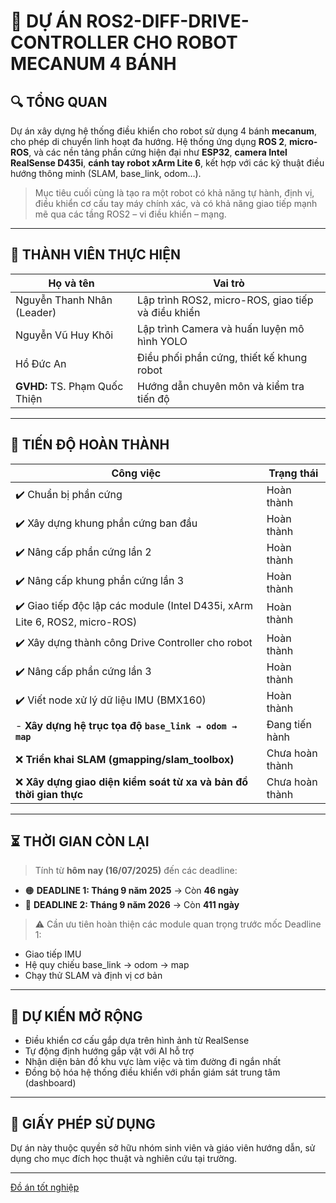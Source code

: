 # 🚀 DỰ ÁN ROS2-DIFF-DRIVE-CONTROLLER CHO ROBOT MECANUM 4 BÁNH

## 🔍 TỔNG QUAN

Dự án xây dựng hệ thống điều khiển cho robot sử dụng 4 bánh **mecanum**, cho phép di chuyển linh hoạt đa hướng. Hệ thống ứng dụng **ROS 2**, **micro-ROS**, và các nền tảng phần cứng hiện đại như **ESP32**, **camera Intel RealSense D435i**, **cánh tay robot xArm Lite 6**, kết hợp với các kỹ thuật điều hướng thông minh (SLAM, base_link, odom…).

> Mục tiêu cuối cùng là tạo ra một robot có khả năng tự hành, định vị, điều khiển cơ cấu tay máy chính xác, và có khả năng giao tiếp mạnh mẽ qua các tầng ROS2 – vi điều khiển – mạng.

---

## 👥 THÀNH VIÊN THỰC HIỆN

| Họ và tên             | Vai trò |
|-----------------------|---------|
| Nguyễn Thanh Nhân (Leader)     |  Lập trình ROS2, micro-ROS, giao tiếp và điều khiển |
| Nguyễn Vũ Huy Khôi    | Lập trình Camera và huấn luyện mô hình YOLO |
| Hồ Đức An             | Điều phối phần cứng, thiết kế khung robot|
| **GVHD:** TS. Phạm Quốc Thiện | Hướng dẫn chuyên môn và kiểm tra tiến độ |

---

## 📆 TIẾN ĐỘ HOÀN THÀNH

| Công việc                                                                 | Trạng thái       |
|---------------------------------------------------------------------------|------------------|
| ✔️ Chuẩn bị phần cứng                                                     | Hoàn thành       |
| ✔️ Xây dựng khung phần cứng ban đầu                                       | Hoàn thành       |
| ✔️ Nâng cấp phần cứng lần 2                                               | Hoàn thành       |
| ✔️ Nâng cấp khung phần cứng lần 3                                         | Hoàn thành       |
| ✔️ Giao tiếp độc lập các module (Intel D435i, xArm Lite 6, ROS2, micro-ROS) | Hoàn thành       |
| ✔️ Xây dựng thành công Drive Controller cho robot                         | Hoàn thành       |
| ✔️ Nâng cấp phần cứng lần 3                                           | Hoàn thành   |
| ✔️ Viết node xử lý dữ liệu IMU (BMX160)                              | Hoàn thành  |
| - **Xây dựng hệ trục tọa độ `base_link → odom → map`**                  | Đang tiến hành  |
| ❌ **Triển khai SLAM (gmapping/slam_toolbox)**                            | Chưa hoàn thành  |
| ❌ **Xây dựng giao diện kiểm soát từ xa và bản đồ thời gian thực**       | Chưa hoàn thành  |

---

## ⏳ THỜI GIAN CÒN LẠI

> Tính từ **hôm nay (16/07/2025)** đến các deadline:

- 🟠 **DEADLINE 1: Tháng 9 năm 2025** → Còn **46 ngày**  
- 🔴 **DEADLINE 2: Tháng 9 năm 2026** → Còn **411 ngày**

> ⚠️ Cần ưu tiên hoàn thiện các module quan trọng trước mốc Deadline 1:
- Giao tiếp IMU
- Hệ quy chiếu base_link → odom → map
- Chạy thử SLAM và định vị cơ bản

---

## 📁 DỰ KIẾN MỞ RỘNG

- Điều khiển cơ cấu gắp dựa trên hình ảnh từ RealSense
- Tự động định hướng gắp vật với AI hỗ trợ
- Nhận diện bản đồ khu vực làm việc và tìm đường đi ngắn nhất
- Đồng bộ hóa hệ thống điều khiển với phần giám sát trung tâm (dashboard)

---

## 📜 GIẤY PHÉP SỬ DỤNG

Dự án này thuộc quyền sở hữu nhóm sinh viên và giáo viên hướng dẫn, sử dụng cho mục đích học thuật và nghiên cứu tại trường.

---


<script>(function(d, s, id) { var js, pjs = d.getElementsByTagName(s)[0]; if (d.getElementById(id)) return; js = d.createElement(s); js.id = id; js.src = "//www.tickcounter.com/static/js/loader.js"; pjs.parentNode.insertBefore(js, pjs); }(document, "script", "tickcounter-sdk"));</script><a data-type="countdown" data-id="7690151" class="tickcounter" style="display:block; left:0; width:100%; height:0; position:relative; padding-bottom:25%; margin:0 auto;" title="Đồ án tốt nghiệp" href="//www.tickcounter.com/">Đồ án tốt nghiệp</a>
